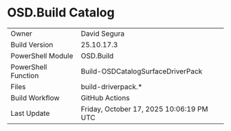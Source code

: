 ﻿# OSD.Build Catalog

| | |
|-|-|
| Owner | David Segura |
| Build Version | 25.10.17.3 |
| PowerShell Module | OSD.Build |
| PowerShell Function | Build-OSDCatalogSurfaceDriverPack |
| Files | build-driverpack.* |
| Build Workflow | GitHub Actions |
| Last Update | Friday, October 17, 2025 10:06:19 PM UTC |
